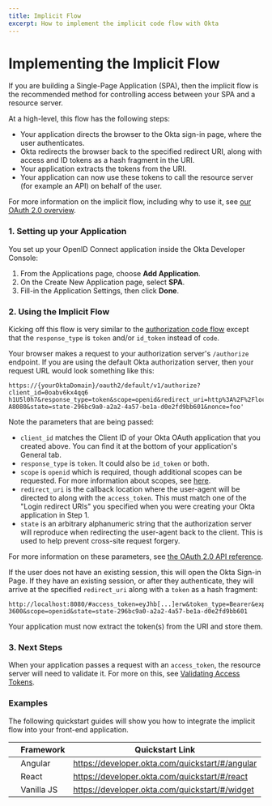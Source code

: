 ```yaml
---
title: Implicit Flow
excerpt: How to implement the implicit code flow with Okta
---
```


# Implementing the Implicit Flow

If you are building a Single-Page Application (SPA), then the implicit flow is the recommended method for controlling access between your SPA and a resource server.

At a high-level, this flow has the following steps:

- Your application directs the browser to the Okta sign-in page, where the user authenticates.
- Okta redirects the browser back to the specified redirect URI, along with access and ID tokens as a hash fragment in the URI.
- Your application extracts the tokens from the URI.
- Your application can now use these tokens to call the resource server (for example an API) on behalf of the user.

For more information on the implicit flow, including why to use it, see [our OAuth 2.0 overview](/authentication-guide/auth-overview/#implicit-flow).

### 1. Setting up your Application

You set up your OpenID Connect application inside the Okta Developer Console:

1. From the Applications page, choose **Add Application**.
2. On the Create New Application page, select **SPA**.
3. Fill-in the Application Settings, then click **Done**.

### 2. Using the Implicit Flow

Kicking off this flow is very similar to the [authorization code flow](/authentication-guide/implementing-authentication/auth-code) except that the `response_type` is `token` and/or `id_token` instead of `code`.

Your browser makes a request to your authorization server's `/authorize` endpoint. If you are using the default Okta authorization server, then your request URL would look something like this:

```
https://{yourOktaDomain}/oauth2/default/v1/authorize?client_id=0oabv6kx4qq6
h1U5l0h7&response_type=token&scope=openid&redirect_uri=http%3A%2F%2Flocalhost%3
A8080&state=state-296bc9a0-a2a2-4a57-be1a-d0e2fd9bb601&nonce=foo'
```

Note the parameters that are being passed:

- `client_id` matches the Client ID of your Okta OAuth application that you created above. You can find it at the bottom of your application's General tab.
- `response_type` is `token`. It could also be `id_token` or both.
- `scope` is `openid` which is required, though additional scopes can be requested. For more information about scopes, see [here](/docs/api/resources/oidc#scopes).
- `redirect_uri` is the callback location where the user-agent will be directed to along with the `access_token`. This must match one of the "Login redirect URIs" you specified when you were creating your Okta application in Step 1.
- `state` is an arbitrary alphanumeric string that the authorization server will reproduce when redirecting the user-agent back to the client. This is used to help prevent cross-site request forgery.

For more information on these parameters, see [the OAuth 2.0 API reference](/docs/api/resources/oidc#authorize).

If the user does not have an existing session, this will open the Okta Sign-in Page. If they have an existing session, or after they authenticate, they will arrive at the specified `redirect_uri` along with a `token` as a hash fragment:

```
http://localhost:8080/#access_token=eyJhb[...]erw&token_type=Bearer&expires_in=
3600&scope=openid&state=state-296bc9a0-a2a2-4a57-be1a-d0e2fd9bb601
```

Your application must now extract the token(s) from the URI and store them.

### 3. Next Steps

When your application passes a request with an `access_token`, the resource server will need to validate it. For more on this, see [Validating Access Tokens](/authentication-guide/tokens/validating-access-tokens).

### Examples

The following quickstart guides will show you how to integrate the implicit flow into your front-end application.

|                                           | Framework         | Quickstart Link                                   |
| :---------------------------------------: | ----------------- | ------------------------------------------------- |
| <i class="icon code-angular-32"></i>      | Angular           | <https://developer.okta.com/quickstart/#/angular> |
| <i class="icon code-react-32"></i>        | React             | <https://developer.okta.com/quickstart/#/react>   |
| <i class="icon code-javascript-32"></i>   | Vanilla JS        | <https://developer.okta.com/quickstart/#/widget>  |
